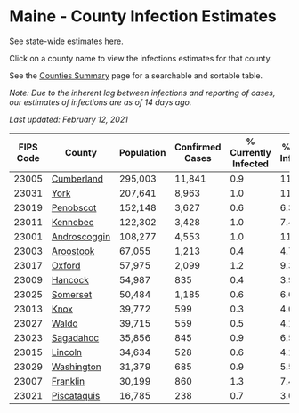 # Maine - County Infection Estimates

See state-wide estimates [here](/infections/us-me).

Click on a county name to view the infections estimates for that county.

See the [Counties Summary](/infections/summary-counties) page for a searchable and sortable table.

*Note: Due to the inherent lag between infections and reporting of cases, our estimates of infections are as of 14 days ago.*

*Last updated: February 12, 2021*

|   FIPS Code |                       County |   Population |   Confirmed Cases |   % Currently Infected |   % Total Infected |
|-------------|------------------------------|--------------|-------------------|------------------------|--------------------|
|       23005 |     [Cumberland](cumberland) |      295,003 |            11,841 |                    0.9 |               11.8 |
|       23031 |                 [York](york) |      207,641 |             8,963 |                    1.0 |               11.8 |
|       23019 |       [Penobscot](penobscot) |      152,148 |             3,627 |                    0.6 |                6.3 |
|       23011 |         [Kennebec](kennebec) |      122,302 |             3,428 |                    1.0 |                7.4 |
|       23001 | [Androscoggin](androscoggin) |      108,277 |             4,553 |                    1.0 |               11.5 |
|       23003 |       [Aroostook](aroostook) |       67,055 |             1,213 |                    0.4 |                4.7 |
|       23017 |             [Oxford](oxford) |       57,975 |             2,099 |                    1.2 |                9.3 |
|       23009 |           [Hancock](hancock) |       54,987 |               835 |                    0.4 |                3.9 |
|       23025 |         [Somerset](somerset) |       50,484 |             1,185 |                    0.6 |                6.0 |
|       23013 |                 [Knox](knox) |       39,772 |               599 |                    0.3 |                4.0 |
|       23027 |               [Waldo](waldo) |       39,715 |               559 |                    0.5 |                4.1 |
|       23023 |       [Sagadahoc](sagadahoc) |       35,856 |               845 |                    0.9 |                6.5 |
|       23015 |           [Lincoln](lincoln) |       34,634 |               528 |                    0.6 |                4.1 |
|       23029 |     [Washington](washington) |       31,379 |               685 |                    0.9 |                5.5 |
|       23007 |         [Franklin](franklin) |       30,199 |               860 |                    1.3 |                7.4 |
|       23021 |   [Piscataquis](piscataquis) |       16,785 |               238 |                    0.7 |                3.6 |
